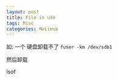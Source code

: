 ```yaml
---
layout: post
title: File in use
tags: Misc
categories: 👓Linux
---
```


如: 一个 硬盘卸载不了
`fuser -km /dev/sdb1`

然后卸载



lsof 
